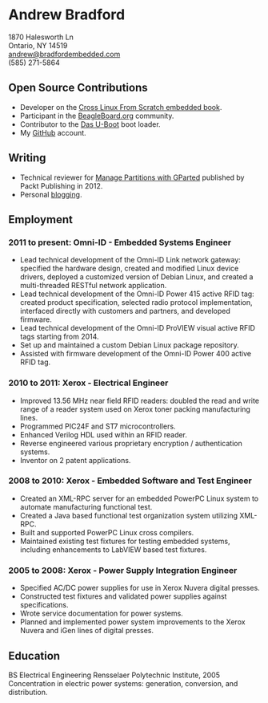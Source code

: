 # Andrew Bradford

1870 Halesworth Ln  
Ontario, NY 14519  
[andrew@bradfordembedded.com][email]  
(585) 271-5864  

[email]: mailto:andrew@bradfordembedded.com

## Open Source Contributions

* Developer on the [Cross Linux From Scratch embedded book][clfs].
* Participant in the [BeagleBoard.org][beagle] community.
* Contributor to the [Das U-Boot][u-boot] boot loader.
* My [GitHub][github] account.

[clfs]: http://cross-lfs.org/view/clfs-embedded/
[beagle]: http://beagleboard.org
[gsoc]: https://www.google-melange.com/gsoc/homepage/google/gsoc2013
[u-boot]: http://www.denx.de/wiki/U-Boot/WebHome
[github]: http://github.com/bradfa

## Writing

* Technical reviewer for [Manage Partitions with GParted][gparted] published by
Packt Publishing in 2012.
* Personal [blogging][blog].

[gparted]: http://www.packtpub.com/manage-disk-space-partitions-with-gparted/book
[blog]: http://www.bradfordembedded.com

## Employment

### 2011 to present: Omni-ID - Embedded Systems Engineer

* Lead technical development of the Omni-ID Link network gateway: specified the
  hardware design, created and modified Linux device drivers, deployed a
  customized version of Debian Linux, and created a multi-threaded RESTful
  network application.
* Lead technical development of the Omni-ID Power 415 active RFID tag: created
  product specification, selected radio protocol implementation, interfaced
  directly with customers and partners, and developed firmware.
* Lead technical development of the Omni-ID ProVIEW visual active RFID tags
  starting from 2014.
* Set up and maintained a custom Debian Linux package repository.
* Assisted with firmware development of the Omni-ID Power 400 active RFID tag.

### 2010 to 2011: Xerox - Electrical Engineer

* Improved 13.56 MHz near field RFID readers: doubled the read and
  write range of a reader system used on Xerox toner packing manufacturing
  lines.
* Programmed PIC24F and ST7 microcontrollers.
* Enhanced Verilog HDL used within an RFID reader.
* Reverse engineered various proprietary encryption / authentication systems.
* Inventor on 2 patent applications.

### 2008 to 2010: Xerox - Embedded Software and Test Engineer

* Created an XML-RPC server for an embedded PowerPC Linux system to automate
  manufacturing functional test.
* Created a Java based functional test organization system utilizing XML-RPC.
* Built and supported PowerPC Linux cross compilers.
* Maintained existing test fixtures for testing embedded systems, including
  enhancements to LabVIEW based test fixtures.

### 2005 to 2008: Xerox - Power Supply Integration Engineer

* Specified AC/DC power supplies for use in Xerox Nuvera digital presses.
* Constructed test fixtures and validated power supplies against specifications.
* Wrote service documentation for power systems.
* Planned and implemented power system improvements to the Xerox Nuvera and iGen
  lines of digital presses.

## Education

BS Electrical Engineering Rensselaer Polytechnic Institute, 2005  
Concentration in electric power systems: generation, conversion, and
distribution.
